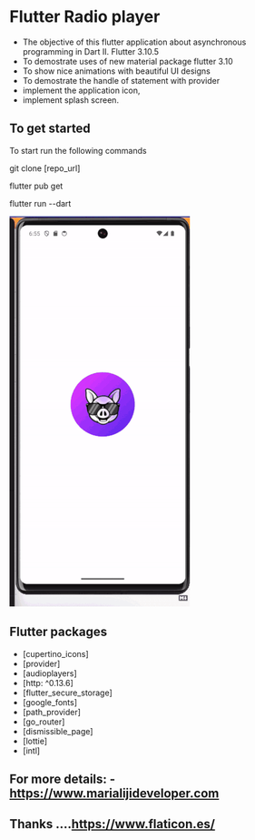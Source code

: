 # Flutter Radio player

- The objective of this flutter application about asynchronous programming in Dart II. Flutter 3.10.5
- To demostrate uses of new material package flutter 3.10
- To show nice animations with beautiful UI designs
- To demostrate the handle of statement with provider
- implement the application icon,
- implement splash screen.

## To get started 
To start run the following commands 

git clone [repo_url]

flutter pub get

flutter run --dart


![](assets/radio_player2.gif)

## Flutter packages
- [cupertino_icons]
- [provider]
- [audioplayers]
- [http: ^0.13.6]
- [flutter_secure_storage] 
- [google_fonts]
- [path_provider]
- [go_router]
- [dismissible_page]
- [lottie]
- [intl]

## For more details: - https://www.marialijideveloper.com
## Thanks ....https://www.flaticon.es/
